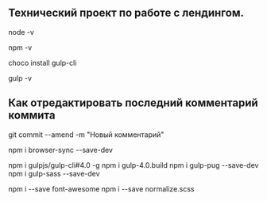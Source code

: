 ## Технический проект по работе с лендингом.
node -v

npm -v

choco install gulp-cli

gulp -v

## Как отредактировать последний комментарий коммита

git commit --amend -m "Новый комментарий"

npm i browser-sync --save-dev

npm i gulpjs/gulp-cli#4.0 -g
npm i gulp-4.0.build
npm i gulp-pug --save-dev
npm i gulp-sass --save-dev

npm i --save font-awesome
npm i --save normalize.scss

